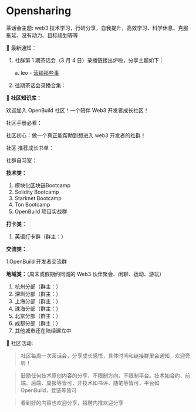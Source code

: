 # Opensharing

茶话会主题: web3 技术学习，行研分享，自我提升，高效学习、科学休息、克服拖延、没有动力、目标规划等等

🌲 最新通知：

1. 社群第 1 期茶话会（3 月 4 日）录播链接出炉啦，分享主题如下：

      a. leo - [营销那些事](https://meeting.tencent.com/v2/cloud-record/share?id=471692b3-fbee-467c-b3e4-7c86066b7413&from=3)

2. 往期茶话会录播合集：

**🌲 社区知识库：**

欢迎加入 OpenBuild 社区！一个陪伴 Web3 开发者成长社区！

社区手册必看：

社区初心：做一个真正能帮助到想进入 web3 开发者的社群！

社区  推荐成长书单：

社群自习室：

**技术类：**

1. 模块化区块链Bootcamp
2. Solidity Bootcamp
3. Starknet Bootcamp
4. Ton Bootcamp
5. OpenBuild 项目实战群

**打卡类：**

1. 英语打卡群（群主：）


**交流类：**

1.OpenBuild 开发者交流群


**地域类：**（周末或假期约同城的 Web3 伙伴聚会、闲聊、运动、游玩）

1. 杭州分部（群主：）
2. 深圳分部（群主：）
3. 上海分部（群主：）
4. 珠海分部（群主：）
5. 北京分部（群主：）
6. 成都分部（群主：）
7. 其他城市还在陆续建立中


🌲 社区活动:

> 社区每周一次茶话会，分享成长感悟，具体时间和链接群里会通知，欢迎旁听！

> 鼓励任何技术原创内容的分享，不限制方向，不限制平台。技术如合约、前端、后端、周报等皆可，非技术如书评、随笔等皆可，平台如 OpenBuild，登链等皆可

> 看到好的内容也欢迎分享，招聘内推欢迎分享








